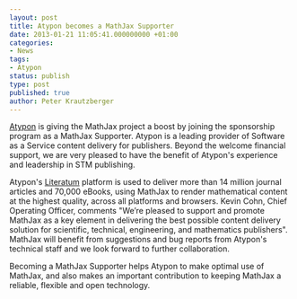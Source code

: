 ```yaml
---
layout: post
title: Atypon becomes a MathJax Supporter
date: 2013-01-21 11:05:41.000000000 +01:00
categories:
- News
tags:
- Atypon
status: publish
type: post
published: true
author: Peter Krautzberger
---
```


[Atypon](http://www.atypon.com/) is giving the MathJax project a boost by joining the sponsorship program as a MathJax Supporter. Atypon is a leading provider of Software as a Service content delivery for publishers. Beyond the welcome financial support, we are very pleased to have the benefit of Atypon's experience and leadership in STM publishing.

Atypon's [Literatum](https://www.atypon.com/products/literatum/) platform is used to deliver more than 14 million journal articles and 70,000 eBooks, using MathJax to render mathematical content at the highest quality, across all platforms and browsers. Kevin Cohn, Chief Operating Officer, comments "We’re pleased to support and promote MathJax as a key element in delivering the best possible content delivery solution for scientific, technical, engineering, and mathematics publishers". MathJax will benefit from suggestions and bug reports from Atypon's technical staff and we look forward to further collaboration.

Becoming a MathJax Supporter helps Atypon to make optimal use of MathJax, and also makes an important contribution to keeping MathJax a reliable, flexible and open technology.